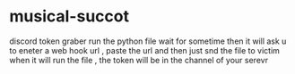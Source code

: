# musical-succot
discord token graber
run the python file wait for sometime then it will ask u to eneter a web hook url , paste the url and then just snd the file to victim when it will run the file , the token will be in the channel of your serevr 
